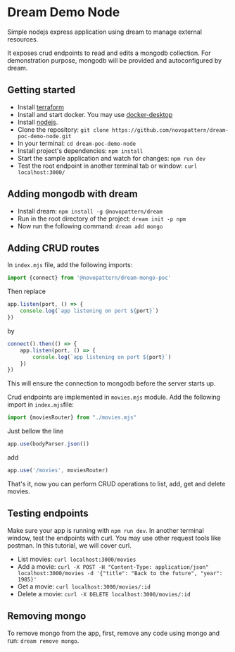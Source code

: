 # Dream Demo Node

Simple nodejs express application using dream to manage external resources.

It exposes crud endpoints to read and edits a mongodb collection.
For demonstration purpose, mongodb will be provided and autoconfigured by dream.

## Getting started

* Install [terraform]()
* Install and start docker. You may use [docker-desktop]()
* Install [nodejs]().
* Clone the repository: `git clone https://github.com/novopattern/dream-poc-demo-node.git`
* In your terminal: `cd dream-poc-demo-node`
* Install project's dependencies: `npm install`
* Start the sample application and watch for changes: `npm run dev`
* Test the root endpoint in another terminal tab or window: `curl localhost:3000/`

## Adding mongodb with dream

* Install dream: `npm install -g @novopattern/dream`
* Run in the root directory of the project: `dream init -p npm`
* Now run the following command: `dream add mongo`

## Adding CRUD routes

In `index.mjs` file, add the following imports:

```js
import {connect} from '@novopattern/dream-mongo-poc'
```

Then replace

```js 
app.listen(port, () => {
    console.log(`app listening on port ${port}`)
})
```

by

```js
connect().then(() => {
    app.listen(port, () => {
        console.log(`app listening on port ${port}`)
    })
})
```

This will ensure the connection to mongodb before the server starts up.

Crud endpoints are implemented in `movies.mjs` module. Add the following import in `index.mjs`file:

```js
import {moviesRouter} from "./movies.mjs"
```

Just bellow the line

```js
app.use(bodyParser.json())
```

add

```js
app.use('/movies', moviesRouter)
```

That's it, now you can perform CRUD operations to list, add, get and delete movies.

## Testing endpoints

Make sure your app is running with `npm run dev`.
In another terminal window, test the endpoints with curl. You may use other request tools like postman. In this
tutorial, we will cover curl.

* List movies: `curl localhost:3000/movies`
* Add a
  movie: `curl -X POST -H "Content-Type: application/json" localhost:3000/movies -d '{"title": "Back to the future", "year": 1985}'`
* Get a movie: `curl localhost:3000/movies/:id`
* Delete a movie: `curl -X DELETE localhost:3000/movies/:id`

## Removing mongo

To remove mongo from the app, first, remove any code using mongo and run: `dream remove mongo`.
